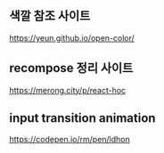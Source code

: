 ## 색깔 참조 사이트

https://yeun.github.io/open-color/

## recompose 정리 사이트

https://merong.city/p/react-hoc

## input transition animation

https://codepen.io/rm/pen/ldhon
